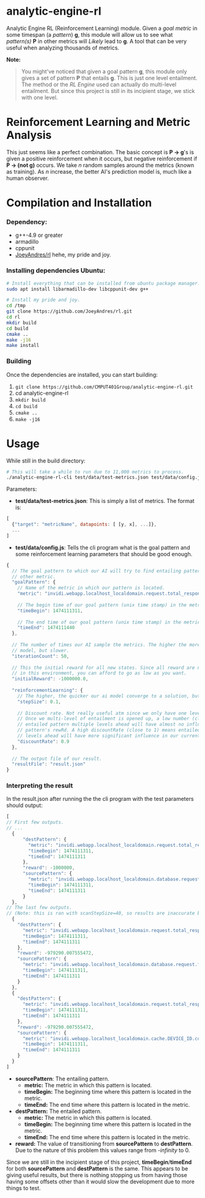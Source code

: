 analytic-engine-rl
==========

Analytic Engine RL (Reinforcement Learning) module. Given a _goal metric_ 
in some timespan (a _pattern_) **g**, this module will allow us to see what _pattern(s)_ **P** 
in other metrics will _Likely_ lead to **g**. A tool that can be very useful when analyzing
thousands of metrics.

**Note:**
> You might've noticed that given a goal pattern **g**, this module only gives a 
> set of pattern **P** that entails **g**. This is just one level entailment. The 
> method or the _RL Engine_ used can actually do multi-level entailment. But since
> this project is still in its incipient stage, we stick with one level.

# Reinforcement Learning and Metric Analysis
This just seems like a perfect combination. The basic concept is **P -> g**'s is given
a positive reinforcement when it occurs, but negative reinforcement if **P -> (not g)**
occurs. We take _n_ random samples around the metrics (known as training). As _n_ increase, the better
AI's prediction model is, much like a human observer.

# Compilation and Installation

### Dependency:
* g++-4.9 or greater
* armadillo
* cppunit
* [JoeyAndres/rl](https://github.com/JoeyAndres/rl) hehe, my pride and joy.

### Installing dependencies Ubuntu:

```bash
# Install everything that can be installed from ubuntu package manager.
sudo apt install libarmadillo-dev libcppunit-dev g++

# Install my pride and joy.
cd /tmp
git clone https://github.com/JoeyAndres/rl.git
cd rl
mkdir build
cd build
cmake ..
make -j16
make install
```

### Building
Once the dependencies are installed, you can start building:

1. `git clone https://github.com/CMPUT401Group/analytic-engine-rl.git`
2. cd analytic-engine-rl
3. `mkdir build`
4. `cd build`
5. `cmake ..`
6. `make -j16`

# Usage
While still in the build directory:

```bash
# This will take a while to run due to 11,000 metrics to process.
./analytic-engine-rl-cli test/data/test-metrics.json test/data/config.json
```

Parameters:
* **test/data/test-metrics.json**: This is simply a list of metrics. The format is:
```js
[
  {"target": "metricName", datapoints: [ [y, x], ...]},
  ...
]
```
* **test/data/config.js**: Tells the cli program what is the goal pattern and some
reinforcement learning parameters that should be good enough.
```js
{
  // The goal pattern to which our AI will try to find entailing patterns from
  // other metric.
  "goalPattern": {
    // Name of the metric in which our pattern is located.
    "metric": "invidi.webapp.localhost_localdomain.request.total_response_time.mean",
    
    // The begin time of our goal pattern (unix time stamp) in the metric.
    "timeBegin": 1474111311,
    
    // The end time of our goal pattern (unix time stamp) in the metric.  
    "timeEnd": 1474111440
  },
  
  // The number of times our AI sample the metrics. The higher the more accurate the
  // model, but slower.
  "iterationCount": 50,
  
  // This the initial reward for all new states. Since all reward are negative
  // in this environment, you can afford to go as low as you want.
  "initialReward": -1000000.0,
  
  "reinforcementLearning": {
    // The higher, the quicker our ai model converge to a solution, but less accurate. 0.1 is fine.
    "stepSize": 0.1,
    
    // Discount rate. Not really useful atm since we only have one level of entailment. 
    // Once we multi-level of entailment is opened up, a low number (close to 0) means
    // entailed pattern multiple levels ahead will have almost no influence on current
    // pattern's rewRd. A high discountRate (close to 1) means entailed pattern multiple
    // levels ahead will have more significant influence in our current pattern's reward.
    "discountRate": 0.9
  },
  
  // The output file of our result.
  "resultFile": "result.json"
}
```
### Interpreting the result
In the result.json after running the the cli program with the test parameters should
output: 

```js
[
// First few outputs.
// ...
  {
      "destPattern": {
        "metric": "invidi.webapp.localhost_localdomain.request.total_response_time.mean",
        "timeBegin": 1474111311,
        "timeEnd": 1474111311
      },
      "reward": -1000000,
      "sourcePattern": {
        "metric": "invidi.webapp.localhost_localdomain.database.request.findEtl.success_gauge",
        "timeBegin": 1474111311,
        "timeEnd": 1474111311
      }
  },
// The last few outputs.
// (Note: this is ran with scanStepSize=40, so results are inaccurate but should suffice).
  {
    "destPattern": {
      "metric": "invidi.webapp.localhost_localdomain.request.total_response_time.mean",
      "timeBegin": 1474111311,
      "timeEnd": 1474111311
    },
    "reward": -979290.007555472,
    "sourcePattern": {
      "metric": "invidi.webapp.localhost_localdomain.database.request.findAdsToKeep.start_gauge",
      "timeBegin": 1474111311,
      "timeEnd": 1474111311
    }
  },
  {
    "destPattern": {
      "metric": "invidi.webapp.localhost_localdomain.request.total_response_time.mean",
      "timeBegin": 1474111311,
      "timeEnd": 1474111311
    },
    "reward": -979290.007555472,
    "sourcePattern": {
      "metric": "invidi.webapp.localhost_localdomain.cache.DEVICE_ID.count",
      "timeBegin": 1474111311,
      "timeEnd": 1474111311
    }
  }
]
```

* **sourcePattern**: The entailing pattern.
  * **metric:** The metric in which this pattern is located.
  * **timeBegin:** The beginning time where this pattern is located in the metric.
  * **timeEnd:** The end time where this pattern is located in the metric.
* **destPattern:**  The entailed pattern.
  * **metric:** The metric in which this pattern is located.
  * **timeBegin:** The beginning time where this pattern is located in the metric.
  * **timeEnd:** The end time where this pattern is located in the metric.
* **reward:** The value of transitioning from **sourcePattern** to **destPattern**. Due
to the nature of this problem this values range from _-infinity_ to 0.

Since we are still in the incipient stage of this project, **timeBegin**/**timeEnd** for
both **sourcePattern** and **destPattern** is the same. This appears to be giving
useful results, but there is nothing stopping us from having those having some offsets
other than it would slow the development due to more things to test.